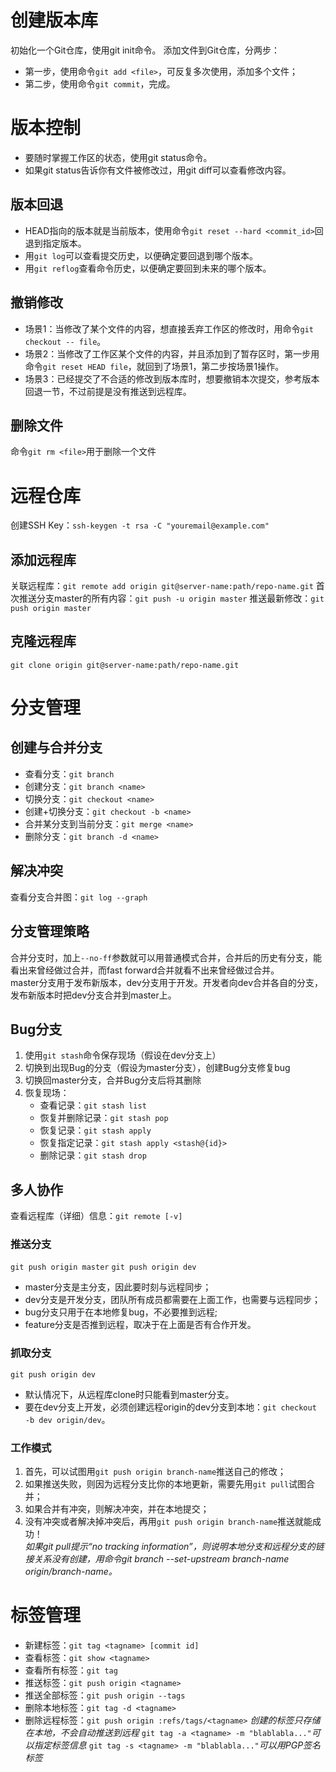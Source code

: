 # 创建版本库
初始化一个Git仓库，使用git init命令。
添加文件到Git仓库，分两步：
- 第一步，使用命令`git add <file>`，可反复多次使用，添加多个文件；
- 第二步，使用命令`git commit`，完成。

# 版本控制
- 要随时掌握工作区的状态，使用git status命令。
- 如果git status告诉你有文件被修改过，用git diff可以查看修改内容。

## 版本回退
- HEAD指向的版本就是当前版本，使用命令`git reset --hard <commit_id>`回退到指定版本。
- 用`git log`可以查看提交历史，以便确定要回退到哪个版本。
- 用`git reflog`查看命令历史，以便确定要回到未来的哪个版本。

## 撤销修改
- 场景1：当修改了某个文件的内容，想直接丢弃工作区的修改时，用命令`git checkout -- file`。
- 场景2：当修改了工作区某个文件的内容，并且添加到了暂存区时，第一步用命令`git reset HEAD file`，就回到了场景1，第二步按场景1操作。
- 场景3：已经提交了不合适的修改到版本库时，想要撤销本次提交，参考版本回退一节，不过前提是没有推送到远程库。

## 删除文件
命令`git rm <file>`用于删除一个文件

# 远程仓库
创建SSH Key：`ssh-keygen -t rsa -C "youremail@example.com"`

## 添加远程库
关联远程库：`git remote add origin git@server-name:path/repo-name.git`
首次推送分支master的所有内容：`git push -u origin master`
推送最新修改：`git push origin master`

## 克隆远程库
`git clone origin git@server-name:path/repo-name.git`

# 分支管理

## 创建与合并分支
- 查看分支：`git branch`
- 创建分支：`git branch <name>`
- 切换分支：`git checkout <name>`
- 创建+切换分支：`git checkout -b <name>`
- 合并某分支到当前分支：`git merge <name>`
- 删除分支：`git branch -d <name>`

## 解决冲突
查看分支合并图：`git log --graph`

## 分支管理策略
合并分支时，加上`--no-ff`参数就可以用普通模式合并，合并后的历史有分支，能看出来曾经做过合并，而fast forward合并就看不出来曾经做过合并。<br/>
master分支用于发布新版本，dev分支用于开发。开发者向dev合并各自的分支，发布新版本时把dev分支合并到master上。

## Bug分支
1. 使用`git stash`命令保存现场（假设在dev分支上）
2. 切换到出现Bug的分支（假设为master分支），创建Bug分支修复bug
3. 切换回master分支，合并Bug分支后将其删除
4. 恢复现场：
   - 查看记录：`git stash list`
   - 恢复并删除记录：`git stash pop`
   - 恢复记录：`git stash apply`
   - 恢复指定记录：`git stash apply <stash@{id}>`
   - 删除记录：`git stash drop`

## 多人协作
查看远程库（详细）信息：`git remote [-v]`

### 推送分支
`git push origin master`  `git push origin dev`
- master分支是主分支，因此要时刻与远程同步；
- dev分支是开发分支，团队所有成员都需要在上面工作，也需要与远程同步；
- bug分支只用于在本地修复bug，不必要推到远程;
- feature分支是否推到远程，取决于在上面是否有合作开发。

### 抓取分支
`git push origin dev`
- 默认情况下，从远程库clone时只能看到master分支。
- 要在dev分支上开发，必须创建远程origin的dev分支到本地：`git checkout -b dev origin/dev`。

### 工作模式
1. 首先，可以试图用`git push origin branch-name`推送自己的修改；
2. 如果推送失败，则因为远程分支比你的本地更新，需要先用`git pull`试图合并；
3. 如果合并有冲突，则解决冲突，并在本地提交；
4. 没有冲突或者解决掉冲突后，再用`git push origin branch-name`推送就能成功！
<br/>*如果git pull提示“no tracking information”，则说明本地分支和远程分支的链接关系没有创建，用命令git branch --set-upstream branch-name origin/branch-name。*

# 标签管理
- 新建标签：`git tag <tagname> [commit id]`
- 查看标签：`git show <tagname>`
- 查看所有标签：`git tag`
- 推送标签：`git push origin <tagname>`
- 推送全部标签：`git push origin --tags`
- 删除本地标签：`git tag -d <tagname>`
- 删除远程标签：`git push origin :refs/tags/<tagname>`
*创建的标签只存储在本地，不会自动推送到远程*
`git tag -a <tagname> -m "blablabla..."`*可以指定标签信息*
`git tag -s <tagname> -m "blablabla..."`*可以用PGP签名标签*
